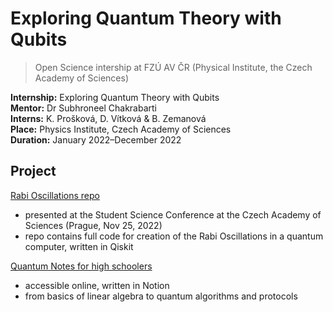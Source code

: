 # Exploring Quantum Theory with Qubits
> Open Science intership at FZÚ AV ČR (Physical Institute, the Czech Academy of Sciences) 

**Internship:** Exploring Quantum Theory with Qubits  
**Mentor:** Dr Subhroneel Chakrabarti   
**Interns:** K. Prošková, D. Vítková & B. Zemanová   
**Place:** Physics Institute, Czech Academy of Sciences   
**Duration:** January 2022–December 2022

## Project
[Rabi Oscillations repo](./RABI-Oscillation)
- presented at the Student Science Conference at the Czech Academy of Sciences (Prague, Nov 25, 2022)
- repo contains full code for creation of the Rabi Oscillations in a quantum computer, written in Qiskit

[Quantum Notes for high schoolers](https://superstrings.notion.site/Exploring-Quantum-Theory-with-Qubits-a4b99196fcdf4dceb3f7f4e96d6f00f2)
- accessible online, written in Notion
- from basics of linear algebra to quantum algorithms and protocols
